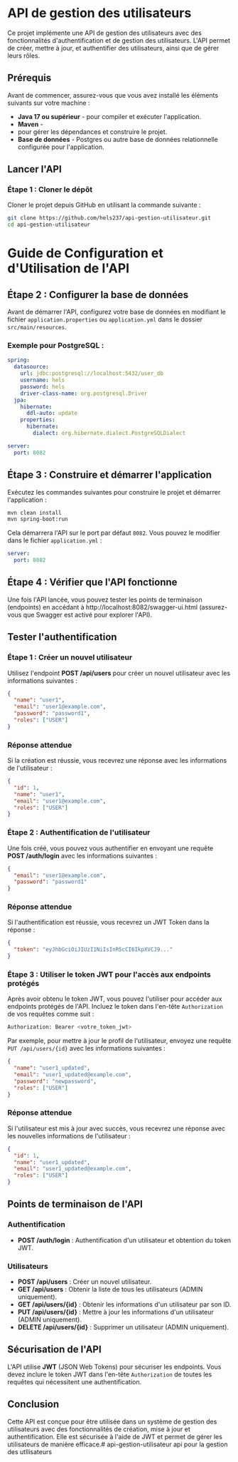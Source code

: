 # API de gestion des utilisateurs

Ce projet implémente une API de gestion des utilisateurs avec des fonctionnalités d'authentification et de gestion des utilisateurs. L'API permet de créer, mettre à jour, et authentifier des utilisateurs, ainsi que de gérer leurs rôles.

## Prérequis

Avant de commencer, assurez-vous que vous avez installé les éléments suivants sur votre machine :

- **Java 17 ou supérieur** - pour compiler et exécuter l'application.
- **Maven** -
- pour gérer les dépendances et construire le projet.
- **Base de données** - Postgres ou autre base de données relationnelle configurée pour l'application.

## Lancer l'API

### Étape 1 : Cloner le dépôt

Cloner le projet depuis GitHub en utilisant la commande suivante :

```bash
git clone https://github.com/hels237/api-gestion-utilisateur.git
cd api-gestion-utilisateur
```
# Guide de Configuration et d'Utilisation de l'API

## Étape 2 : Configurer la base de données
Avant de démarrer l'API, configurez votre base de données en modifiant le fichier `application.properties` ou `application.yml` dans le dossier `src/main/resources`.

### Exemple pour PostgreSQL :

```yaml
spring:
  datasource:
    url: jdbc:postgresql://localhost:5432/user_db
    username: hels
    password: hels
    driver-class-name: org.postgresql.Driver
  jpa:
    hibernate:
      ddl-auto: update
    properties:
      hibernate:
        dialect: org.hibernate.dialect.PostgreSQLDialect

server:
  port: 8082
```

## Étape 3 : Construire et démarrer l'application
Exécutez les commandes suivantes pour construire le projet et démarrer l'application :

```bash
mvn clean install
mvn spring-boot:run
```

Cela démarrera l'API sur le port par défaut `8082`. Vous pouvez le modifier dans le fichier `application.yml` :

```yaml
server:
  port: 8082
```

## Étape 4 : Vérifier que l'API fonctionne
Une fois l'API lancée, vous pouvez tester les points de terminaison (endpoints) en accédant à http://localhost:8082/swagger-ui.html (assurez-vous que Swagger est activé pour explorer l'API).

## Tester l'authentification

### Étape 1 : Créer un nouvel utilisateur

Utilisez l'endpoint **POST /api/users** pour créer un nouvel utilisateur avec les informations suivantes :

```json
{
  "name": "user1",
  "email": "user1@example.com",
  "password": "password1",
  "roles": ["USER"]
}
```
### Réponse attendue

Si la création est réussie, vous recevrez une réponse avec les informations de l'utilisateur :

```json
{
  "id": 1,
  "name": "user1",
  "email": "user1@example.com",
  "roles": ["USER"]
}
```

### Étape 2 : Authentification de l'utilisateur

Une fois créé, vous pouvez vous authentifier en envoyant une requête **POST /auth/login** avec les informations suivantes :

```json
{
  "email": "user1@example.com",
  "password": "password1"
}
```

### Réponse attendue

Si l'authentification est réussie, vous recevrez un JWT Token dans la réponse :

```json
{
  "token": "eyJhbGciOiJIUzI1NiIsInR5cCI6IkpXVCJ9..."
}
```
### Étape 3 : Utiliser le token JWT pour l'accès aux endpoints protégés

Après avoir obtenu le token JWT, vous pouvez l'utiliser pour accéder aux endpoints protégés de l'API. Incluez le token dans l'en-tête `Authorization` de vos requêtes comme suit :

```bash
Authorization: Bearer <votre_token_jwt>
```

Par exemple, pour mettre à jour le profil de l'utilisateur, envoyez une requête `PUT /api/users/{id}` avec les informations suivantes :

```json
{
  "name": "user1_updated",
  "email": "user1_updated@example.com",
  "password": "newpassword",
  "roles": ["USER"]
}
```

### Réponse attendue

Si l'utilisateur est mis à jour avec succès, vous recevrez une réponse avec les nouvelles informations de l'utilisateur :

```json
{
  "id": 1,
  "name": "user1_updated",
  "email": "user1_updated@example.com",
  "roles": ["USER"]
}
```

## Points de terminaison de l'API

### Authentification

- **POST /auth/login** : Authentification d'un utilisateur et obtention du token JWT.

### Utilisateurs

- **POST /api/users** : Créer un nouvel utilisateur.
- **GET /api/users** : Obtenir la liste de tous les utilisateurs (ADMIN uniquement).
- **GET /api/users/{id}** : Obtenir les informations d'un utilisateur par son ID.
- **PUT /api/users/{id}** : Mettre à jour les informations d'un utilisateur (ADMIN uniquement).
- **DELETE /api/users/{id}** : Supprimer un utilisateur (ADMIN uniquement).

## Sécurisation de l'API

L'API utilise **JWT** (JSON Web Tokens) pour sécuriser les endpoints. Vous devez inclure le token JWT dans l'en-tête `Authorization` de toutes les requêtes qui nécessitent une authentification.

## Conclusion

Cette API est conçue pour être utilisée dans un système de gestion des utilisateurs avec des fonctionnalités de création, mise à jour et authentification. Elle est sécurisée à l'aide de JWT et permet de gérer les utilisateurs de manière efficace.# api-gestion-utilisateur
api pour la gestion des utllisateurs

